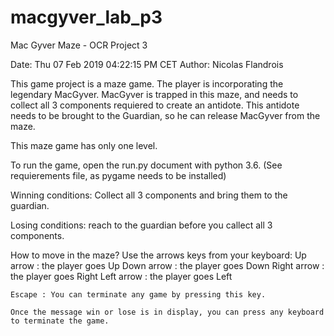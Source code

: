 # macgyver_lab_p3
Mac Gyver Maze - OCR Project 3

Date: Thu 07 Feb 2019 04:22:15 PM CET
Author: Nicolas Flandrois

This game project is a maze game. The player is incorporating the legendary MacGyver.
MacGyver is trapped in this maze, and needs to collect all 3 components requiered to create an antidote.
This antidote needs to be brought to the Guardian, so he can release MacGyver from the maze.

This maze game has only one level.

To run the game, open the run.py document with python 3.6. (See requierements file, as pygame needs to be installed)

Winning conditions:
Collect all 3 components and bring them to the guardian.

Losing conditions:
reach to the guardian before you callect all 3 components.

How to move in the maze?
Use the arrows keys from your keyboard:
	Up arrow : the player goes Up
	Down arrow : the player goes Down
	Right arrow : the player goes Right
	Left arrow : the player goes Left
	
	Escape : You can terminate any game by pressing this key.
	
	Once the message win or lose is in display, you can press any keyboard to terminate the game.
